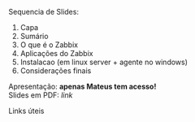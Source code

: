 
Sequencia de Slides: <br>

1. Capa
2. Sumário
3. O que é o Zabbix
4. Aplicações do Zabbix
5. Instalacao (em linux server + agente no windows)
6. Considerações finais



Apresentação: **apenas Mateus tem acesso!** <br>
Slides em PDF: *link* <br>


Links úteis <br>
